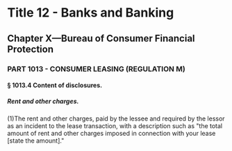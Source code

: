 
# Title 12 - Banks and Banking
## Chapter X—Bureau of Consumer Financial Protection
### PART 1013 - CONSUMER LEASING (REGULATION M)
#### § 1013.4 Content of disclosures.
##### Rent and other charges.

(1)The rent and other charges, paid by the lessee and required by the lessor as an incident to the lease transaction, with a description such as "the total amount of rent and other charges imposed in connection with your lease [state the amount]."

